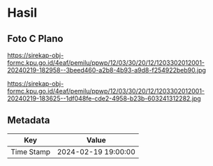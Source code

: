 # Hasil

## Foto C Plano

https://sirekap-obj-formc.kpu.go.id/4eaf/pemilu/ppwp/12/03/30/20/12/1203302012001-20240219-182958--3beed460-a2b8-4b93-a9d8-f254922beb90.jpg

https://sirekap-obj-formc.kpu.go.id/4eaf/pemilu/ppwp/12/03/30/20/12/1203302012001-20240219-183625--1df048fe-cde2-4958-b23b-603241312282.jpg


## Metadata

| Key        | Value               |
| ---------- | ------------------- |
| Time Stamp | 2024-02-19 19:00:00 |



